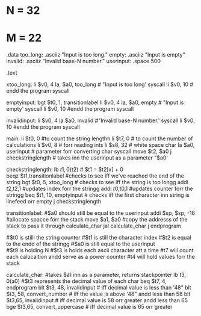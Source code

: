 # N = 32
# M = 22
.data
	too_long:	.asciiz "Input is too long."
	empty:	.asciiz "Input is empty"
	invalid: .asciiz "Invalid base-N number."
	userinput: .space 500
	
.text


xtoo_long:
	li $v0, 4
	la, $a0, too_long # "Input is too long'
	syscall
	li $v0, 10 # endd the program
	syscall 
	
emptyinput:
	bgt $t0, 1, transitionlabel
	li $v0, 4
	la, $a0, empty # "Input is empty'
	syscall
	li $v0, 10 #endd the program
	syscall
	
invalidinput:
	li $v0, 4
	la $a0, invalid #"Invalid base-N number.'
	syscall
	li $v0, 10 #endd the program
	syscall


main:
	li $t0, 0 #to count the string lengthh
	li $t7, 0 # to count the number of calculations
	li $v0, 8 # forr reading ints
	li $s8, 32 # white space char
	la $a0, userinput # parameter forr converting char
	syscall
	move $t2, $a0
	j	checkstringlength # takes inn the userinput as a parameter "$a0'
	
checkstringlength: 
	lb   $t1,0($t2) # $t1 = $t2[x] + 0	
   	beqz $t1,transitionlabel #checks to see iff we've reached the end of the string
	bgt $t0, 5, xtoo_long # checks to see iff the string is too longg
    	addi $t2,$t2,1 #updates index forr the stringg
	addi $t0,$t0,1 #updates counter forr the stringg
	beq $t1, 10, emptyinput # checks iff the first character inn string is linefeed orr empty
	j	checkstringlength

transitionlabel:  	#$a0 should still be equal to the userinput 
	addi $sp, $sp, -16 #allocate spacce forr the stack
	move $a1, $a0 #copy the addresss of the stack to pass it through calculate_char
	jal calculate_char
	j	endprogram
	
#$t0 is stilll the string counter
#$t1 is still the character index
#$t2 is equal to the endd of the stringg
#$a0 is still equal to the userinput	
#$t9 is holding N
#$t3 is holds each ascii character att a time
#t7 will count each calucaltion andd serve as a power counter
#t4 will hold values forr the stack


calculate_char: 	#takes $a1 inn as a parameter, returns stackpointer
	lb $t3, 0($a0) #$t3 represents the decimal value of each char
	beq $t7, 4, endprogram
	blt $t3, 48, invalidinput # iff decimal value is less than '48"
	blt $t3, 58, convert_number # iff the value is above '48" andd less than 58 
	blt $t3,65, invalidinput # iff decimal value is 58 orr greater andd less than 65  
	bge $t3,65, convert_uppercase # iff decimal value is 65 orr greater
